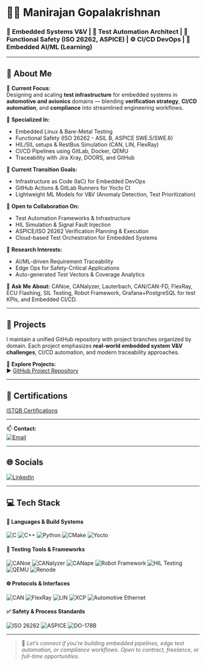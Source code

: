 # 👨‍💻 Manirajan Gopalakrishnan

### 🔧 Embedded Systems V&V | 🧪 Test Automation Architect | 🚗 Functional Safety (ISO 26262, ASPICE) | ⚙️ CI/CD DevOps | 🤖 Embedded AI/ML (Learning)

---

## 💫 About Me

🔭 **Current Focus:**  
Designing and scaling **test infrastructure** for embedded systems in **automotive and avionics** domains — blending **verification strategy**, **CI/CD automation**, and **compliance** into streamlined engineering workflows.

💼 **Specialized In:**
- Embedded Linux & Bare-Metal Testing
- Functional Safety (ISO 26262 - ASIL B, ASPICE SWE.5/SWE.6)
- HIL/SIL setups & RestBus Simulation (CAN, LIN, FlexRay)
- CI/CD Pipelines using GitLab, Docker, QEMU
- Traceability with Jira Xray, DOORS, and GitHub

🚀 **Current Transition Goals:**
- Infrastructure as Code (IaC) for Embedded DevOps
- GitHub Actions & GitLab Runners for Yocto CI
- Lightweight ML Models for V&V (Anomaly Detection, Test Prioritization)

🤝 **Open to Collaboration On:**
- Test Automation Frameworks & Infrastructure
- HIL Simulation & Signal Fault Injection
- ASPICE/ISO 26262 Verification Planning & Execution
- Cloud-based Test Orchestration for Embedded Systems

🧠 **Research Interests:**
- AI/ML-driven Requirement Traceability
- Edge Ops for Safety-Critical Applications
- Auto-generated Test Vectors & Coverage Analytics

💬 **Ask Me About:**
CANoe, CANalyzer, Lauterbach, CAN/CAN-FD, FlexRay, ECU Flashing, SIL Testing, Robot Framework, Grafana+PostgreSQL for test KPIs, and Embedded CI/CD.

---

## 🚧 Projects

I maintain a unified GitHub repository with project branches organized by domain. Each project emphasizes **real-world embedded system V&V challenges**, CI/CD automation, and modern traceability approaches.

🔗 **Explore Projects:**  
▶ [GitHub Project Repository](https://github.com/ManiRajan1/Project_repositories/blob/main/README.md)

---

## 📜 **Certifications**
[ISTQB Certifications](./Certificates/ISTQB/)

---

📫 **Contact:**  
[![Email](https://img.shields.io/badge/Email-D14836?style=flat&logo=gmail&logoColor=white)](mailto:gopalakrishnan.manirajan@gmail.com)

---

## 🌐 Socials

[![LinkedIn](https://img.shields.io/badge/LinkedIn-%230077B5.svg?style=for-the-badge&logo=linkedin&logoColor=white)](https://linkedin.com/in/manirajan1)  

---

## 💻 Tech Stack

#### 🧠 **Languages & Build Systems**
![C](https://img.shields.io/badge/C-%2300599C.svg?style=for-the-badge&logo=c&logoColor=white)
![C++](https://img.shields.io/badge/C++-%2300599C.svg?style=for-the-badge&logo=c%2B%2B&logoColor=white)
![Python](https://img.shields.io/badge/Python-3670A0?style=for-the-badge&logo=python&logoColor=ffdd54)
![CMake](https://img.shields.io/badge/CMake-%23008FBA.svg?style=for-the-badge&logo=cmake&logoColor=white)
![Yocto](https://img.shields.io/badge/Yocto%20Project-000000.svg?style=for-the-badge&logo=yocto&logoColor=white)

#### 🧪 **Testing Tools & Frameworks**
![CANoe](https://img.shields.io/badge/CANoe-Vector-blue?style=for-the-badge)
![CANalyzer](https://img.shields.io/badge/CANalyzer-Vector-blue?style=for-the-badge)
![CANape](https://img.shields.io/badge/CANape-Vector-blue?style=for-the-badge)
![Robot Framework](https://img.shields.io/badge/Robot%20Framework-green?style=for-the-badge&logo=robot-framework&logoColor=white)
![HIL Testing](https://img.shields.io/badge/HIL_Testing-Automotive-orange?style=for-the-badge)
![QEMU](https://img.shields.io/badge/QEMU-FAFAFA?style=for-the-badge&logo=qemu&logoColor=black)
![Renode](https://img.shields.io/badge/Renode-Emulation-9cf?style=for-the-badge)

#### 🌐 **Protocols & Interfaces**
![CAN](https://img.shields.io/badge/CAN-Bus-yellow?style=for-the-badge)
![FlexRay](https://img.shields.io/badge/FlexRay-Communication-blue?style=for-the-badge)
![LIN](https://img.shields.io/badge/LIN-Communication-informational?style=for-the-badge)
![XCP](https://img.shields.io/badge/XCP-Protocol-informational?style=for-the-badge)
![Automotive Ethernet](https://img.shields.io/badge/Automotive%20Ethernet-Networking-9cf?style=for-the-badge)

#### ✅ **Safety & Process Standards**
![ISO 26262](https://img.shields.io/badge/ISO%2026262-Functional%20Safety-critical?style=for-the-badge&color=red)
![ASPICE](https://img.shields.io/badge/ASPICE-Automotive%20SPICE-blue?style=for-the-badge)
![DO-178B](https://img.shields.io/badge/DO--178B-Avionics-lightgrey?style=for-the-badge)

---

> 💬 *Let’s connect if you're building embedded pipelines, edge test automation, or compliance workflows. Open to contract, freelance, or full-time opportunities.*

